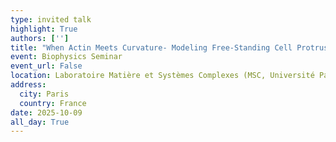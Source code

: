 ```yaml
---
type: invited talk
highlight: True
authors: ['']
title: "When Actin Meets Curvature- Modeling Free-Standing Cell Protrusions"
event: Biophysics Seminar
event_url: False
location: Laboratoire Matière et Systèmes Complexes (MSC, Université Paris Cité)
address:
  city: Paris
  country: France
date: 2025-10-09
all_day: True
---
```

